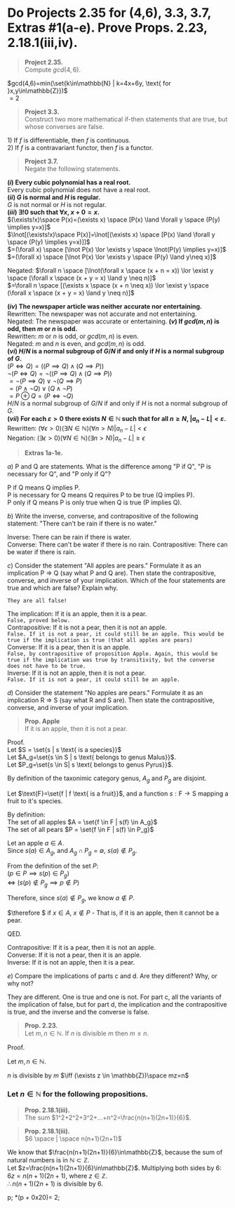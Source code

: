 # Do Projects 2.35 for (4,6), 3.3, 3.7, Extras #1(a-e). Prove Props. 2.23, 2.18.1(iii,iv).   

> **Project 2.35.**  
> Compute $gcd(4,6)$.  

$gcd(4,6)=min(\set{k\in\mathbb{N} | k=4x+6y, \text{ for }x,y\in\mathbb{Z}})$  
$=2$

> **Project 3.3.**  
> Construct two more mathematical if-then statements that are true, but whose converses are false.  

$1)$ If $f$ is differentiable, then $f$ is continuous.  
$2)$ If $f$ is a contravariant functor, then $f$ is a functor.   

> **Project 3.7.**  
> Negate the following statements.  

**$(i)$ Every cubic polynomial has a real root.**  
Every cubic polynomial does not have a real root.  
**$(ii)$ $G$ is normal and $H$ is regular.**  
$G$ is not normal or $H$ is not regular.  
**$(iii)$ $\exists!0$ such that $\forall x$, $x + 0 = x$.**  
$(\exists!x)\space P(x)=(\exists x) \space [P(x) \land \forall y \space (P(y) \implies y=x)]$  
$\lnot[(\exists!x)\space P(x)]=\lnot[(\exists x) \space [P(x) \land \forall y \space (P(y) \implies y=x)]]$  
$=(\forall x) \space [\lnot P(x) \lor \exists y \space \lnot(P(y) \implies y=x)]$  
$=(\forall x) \space [\lnot P(x) \lor \exists y \space (P(y) \land y\neq x)]$  

Negated: $\forall n \space [\lnot(\forall x \space (x + n = x)) \lor \exist y \space (\forall x \space (x + y = x) \land y \neq n)]$  
$=\forall n \space [(\exists x \space (x + n \neq x)) \lor \exist y \space (\forall x \space (x + y = x) \land y \neq n)]$  

**$(iv)$ The newspaper article was neither accurate nor entertaining.**  
Rewritten: The newspaper was not accurate and not entertaining.  
Negated: The newspaper was accurate or entertaining. 
**$(v)$ If $gcd(m, n)$ is odd, then $m$ or $n$ is odd.**  
Rewritten: $m$ or $n$ is odd, or $gcd(m,n)$ is even.  
Negated: $m$ and $n$ is even, and $gcd(m,n)$ is odd.  
**$(vi)$ $H/N$ is a normal subgroup of $G/N$ if and only if $H$ is a normal subgroup of $G$.**  
$(P\iff Q) = ((P\implies Q) \land (Q\implies P))$  
$\lnot(P\iff Q) = \lnot((P\implies Q) \land (Q\implies P))$  
$=\lnot(P\implies Q) \lor \lnot(Q\implies P)$  
$=(P\land \lnot Q) \lor (Q\land \lnot P)$  
$=P\oplus Q=(P\iff \lnot Q)$  
$H/N$ is a normal subgroup of $G/N$ if and only if $H$ is not a normal subgroup of $G$.  
**$(vii)$ For each $ε > 0$ there exists $N ∈ \mathbb{N}$ such that for all $n ≥ N$, $|a_n − L| < ε$.**   
Rewritten: $(\forall \epsilon>0)(\exists N\in\mathbb{N})(\forall n>N) |a_n-L| < \epsilon$  
Negation: $(\exists\epsilon>0)(\forall N\in\mathbb{N})(\exists n > N) |a_n-L|\geq \epsilon$

> **Extras 1a-1e.**  

$a)$ P and Q are statements. What is the difference among "P if Q", "P is necessary for Q", and "P only if Q"?  

P if Q means Q implies P.  
P is necessary for Q means Q requires P to be true (Q implies P).  
P only if Q means P is only true when Q is true (P implies Q).  

$b)$ Write the inverse, converse, and contrapositive of the following statement: "There can't be rain if there is no water."  

Inverse: There can be rain if there is water.  
Converse: There can't be water if there is no rain.
Contrapositive: There can be water if there is rain.  

$c)$ Consider the statement "All apples are pears." Formulate it as an implication P ⇒ Q (say what P and Q are). Then state the contrapositive, converse, and inverse of your implication. Which of the four statements are true and which are false? Explain why.  

`They are all false!`  

The implication: If it is an apple, then it is a pear.  
`False, proved below.`  
Contrapositive: If it is not a pear, then it is not an apple.  
`False. If it is not a pear, it could still be an apple. This would be true if the implication is true (that all apples are pears)`  
Converse: If it is a pear, then it is an apple.  
`False, by contrapositive of proposition Apple. Again, this would be true if the implication was true by transitivity, but the converse does not have to be true.`  
Inverse: If it is not an apple, then it is not a pear.  
`False. If it is not a pear, it could still be an apple.`  

$d)$ Consider the statement "No apples are pears." Formulate it as an implication R ⇒ S (say what R and S are). Then state the contrapositive, converse, and inverse of your implication.  

> **Prop. Apple**  
> If it is an apple, then it is not a pear.  

Proof.  
Let $S = \set{s | s \text{ is a species}}$  
Let $A_g=\set{s \in S | s \text{ belongs to genus Malus}}$.  
Let $P_g=\set{s \in S| s \text{ belongs to genus Pyrus}}$.  

By definition of the taxonimic category genus, $A_g$ and $P_g$ are disjoint.  

Let $\text{F}=\set{f | f \text{ is a fruit}}$, and a function $s: \text{F} \rightarrow \text{S}$ mapping a fruit to it's species.    

By definition:  
The set of all apples $A = \set{f \in F | s(f) \in A_g}$  
The set of all pears $P = \set{f \in F | s(f) \in P_g}$  

Let an apple $a\in A$.  
Since $s(a)\in A_g$, and $A_g \cap P_g = \emptyset$, $s(a)\notin P_g$.  

From the definition of the set $P$:  
$(p\in P \implies s(p)\in P_g)$  
$\iff$ $(s(p) \notin P_g \implies p\notin P)$  

Therefore, since $s(a)\notin P_g$, we know $a \notin P$.  

$\therefore $ if $x\in A$, $x\notin P$ - That is, if it is an apple, then it cannot be a pear.  

$\text{QED.}$  

Contrapositive: If it is a pear, then it is not an apple.  
Converse: If it is not a pear, then it is an apple.  
Inverse: If it is not an apple, then it is a pear.  

$e)$ Compare the implications of parts c and d. Are they different? Why, or why not?  

They are different. One is true and one is not. For part c, all the variants of the implication of false, but for part d, the implication and the contrapositive is true, and the inverse and the converse is false.  

> **Prop. 2.23.**  
> Let $m,n\in\mathbb{N}$. If $n$ is divisible $m$ then $m\leq n$.  

Proof.  

Let $m,n\in\mathbb{N}$.  

$n$ is divisible by $m$ $\iff (\exists z \in \mathbb{Z})\space mz=n$  

### Let $n\in\mathbb{N}$ for the following propositions.  

> **Prop. 2.18.1(iii).**  
> The sum $1^2+2^2+3^2+...+n^2=\frac{n(n+1)(2n+1)}{6}$.  



> **Prop. 2.18.1(iii).**  
> $6 \space | \space n(n+1)(2n+1)$

We know that $\frac{n(n+1)(2n+1)}{6}\in\mathbb{Z}$, because the sum of natural numbers is in $\mathbb{N}\subset \mathbb{Z}$.  
Let $z=\frac{n(n+1)(2n+1)}{6}\in\mathbb{Z}$.  Multiplying both sides by $6$:  
$6z=n(n+1)(2n+1)$, where $z\in\mathbb{Z}$.  
$\therefore n(n+1)(2n+1)$ is divisible by $6$.  

p;
*(p + 0x20)= 2;